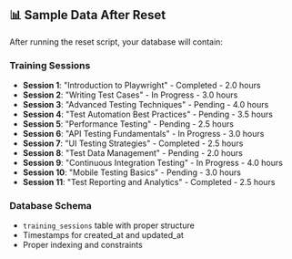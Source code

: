 
## 📊 Sample Data After Reset

After running the reset script, your database will contain:

### **Training Sessions**
- **Session 1**: "Introduction to Playwright" - Completed - 2.0 hours
- **Session 2**: "Writing Test Cases" - In Progress - 3.0 hours  
- **Session 3**: "Advanced Testing Techniques" - Pending - 4.0 hours
- **Session 4**: "Test Automation Best Practices" - Pending - 3.5 hours
- **Session 5**: "Performance Testing" - Pending - 2.5 hours
- **Session 6**: "API Testing Fundamentals" - In Progress - 3.0 hours
- **Session 7**: "UI Testing Strategies" - Completed - 2.5 hours
- **Session 8**: "Test Data Management" - Pending - 2.0 hours
- **Session 9**: "Continuous Integration Testing" - In Progress - 4.0 hours
- **Session 10**: "Mobile Testing Basics" - Pending - 3.0 hours
- **Session 11**: "Test Reporting and Analytics" - Completed - 2.5 hours

### **Database Schema**
- `training_sessions` table with proper structure
- Timestamps for created_at and updated_at
- Proper indexing and constraints



